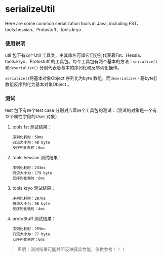 # serializeUtil
Here are some common serialization tools in Java, including FST、tools.hessian、Protostuff、tools.kryo

### 使用说明

util 包下有四个Util 工具类，由其命名可知它们分别代表着Fst、Hessia、tools.kryo、Protostuff 的工具包。每个工具包有两个基本的方法：`serialize()`和`deserialize()` 分别代表着基本的序列化和反序列化操作。

`serialize()`将基本对象Object 序列化为byte 数组，而`deserialize()` 将byte[] 数组反序列化为基本对象Object 。

### 测试

test 包下有四个test case 分别对应着四个工具包的测试：（测试的对象是一个有12个属性字段的User 对象）

1. tools.fst 测试结果：
    ```angular2html
    序列化耗时：58ms
    码流大小为：48 byte
    反序列化耗时：6ms
    ``` 
2. tools.hessian 测试结果：
    ```angular2html
    序列化耗时：233ms
    码流大小为：179 byte
    反序列化耗时：6ms
    ```
3. tools.kryo 测试结果：
    ```angular2html
    序列化耗时：297ms
    码流大小为：56 byte
    反序列化耗时：4ms
    ```
4. protoStuff 测试结果：
    ```angular2html
    序列化耗时：259ms
    码流大小为：77 byte
    反序列化耗时：6ms
    ```

> 声明：测试结果可能并不反映真实性能，仅供参考！！！